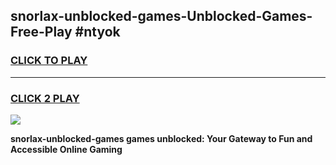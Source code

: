 
## snorlax-unblocked-games-Unblocked-Games-Free-Play #ntyok
<h3>
<a href="https://us.freeplayer.one?title=snorlax-unblocked-games&ref=9M">CLICK TO PLAY</a></h3>
<hr>

<h3>
<a href="https://us.freeplayer.one?title=snorlax-unblocked-games&ref=9M">CLICK 2 PLAY</a>
  
</h3>

<a href="https://us.freeplayer.one?title=snorlax-unblocked-games&ref=9M"><img src="https://clearcache.store/games.png"></a>


**snorlax-unblocked-games games unblocked: Your Gateway to Fun and Accessible Online Gaming**
